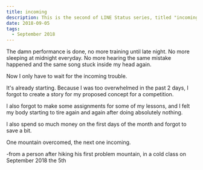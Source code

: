 ```yaml
---
title: incoming
description: This is the second of LINE Status series, titled "incoming".
date: 2018-09-05
tags: 
  - September 2018
---
```


The damn performance is done, no more training until late night. No more sleeping at midnight everyday. No more hearing the same mistake happened and the same song stuck inside my head again.

Now I only have to wait for the incoming trouble.

It's already starting. Because I was too overwhelmed in the past 2 days, I forgot to create a story for my proposed concept for a competition.

I also forgot to make some assignments for some of my lessons, and I felt my body starting to tire again and again after doing absolutely nothing.

I also spend so much money on the first days of the month and forgot to save a bit.

One mountain overcomed, the next one incoming.

-from a person after hiking his first problem mountain, in a cold class on September 2018 the 5th